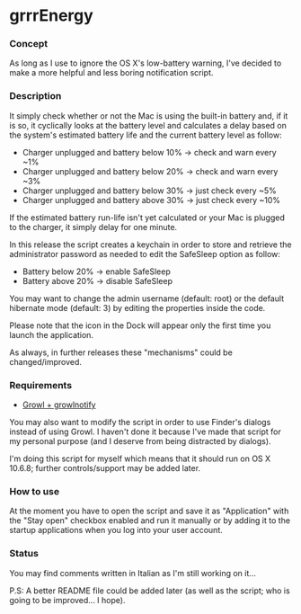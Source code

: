 # grrrEnergy

### Concept
As long as I use to ignore the OS X's low-battery warning, I've decided to make a more helpful and less boring notification script.

### Description
It simply check whether or not the Mac is using the built-in battery and, if it is so, it cyclically looks at the battery level and calculates a delay based on the system's estimated battery life and the current battery level as follow:

- Charger unplugged and battery below 10% -> check and warn every ~1%
- Charger unplugged and battery below 20% -> check and warn every ~3%
- Charger unplugged and battery below 30% -> just check every ~5%
- Charger unplugged and battery above 30% -> just check every ~10%

If the estimated battery run-life isn't yet calculated or your Mac is plugged to the charger, it simply delay for one minute.

In this release the script creates a keychain in order to store and retrieve the administrator password as needed to edit the SafeSleep option as follow:

- Battery below 20% -> enable SafeSleep
- Battery above 20% -> disable SafeSleep

You may want to change the admin username (default: root) or the default hibernate mode (default: 3) by editing the properties inside the code.

Please note that the icon in the Dock will appear only the first time you launch the application.

As always, in further releases these "mechanisms" could be changed/improved.

### Requirements
- [Growl + growlnotify](http://growl.info/extras.php#growlnotify)

You may also want to modify the script in order to use Finder's dialogs instead of using Growl.
I haven't done it because I've made that script for my personal purpose (and I deserve from being distracted by dialogs).

I'm doing this script for myself which means that it should run on OS X 10.6.8; further controls/support may be added later.

### How to use
At the moment you have to open the script and save it as "Application" with the "Stay open" checkbox enabled and run it manually or by adding it to the startup applications when you log into your user account.

### Status
You may find comments written in Italian as I'm still working on it...

P.S: A better README file could be added later (as well as the script; who is going to be improved... I hope).